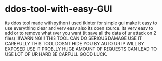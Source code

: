 # ddos-tool-with-easy-GUI
its ddos tool made with python i used tkinter for simple gui make it easy to use everything clear and very easy also its open source, its very easy to add or to remove what ever you want (it save all the data of ur attack on 2 files)
!!!WARNING!!!
THIS TOOL CAN DO SERIOUS DAMAGE USE IT CAREFULLY 
THIS TOOL DOSNT HIDE YOU BY AUTO UR IP WILL BY EXPOSED USE IT PROBLLY
HUGE AMOUNT OF REQUESTS CAN LEAD TO USE LOT OF UR HARD BE CARFULL
GOOD LUCK.
